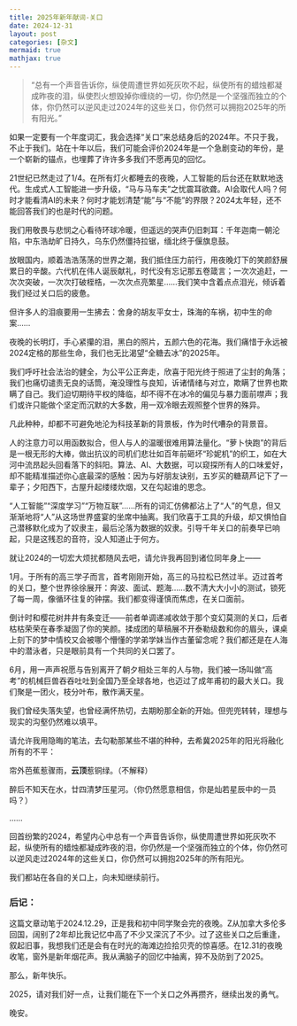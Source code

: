 ```yaml
---
title: 2025年新年献词-关口
date: 2024-12-31
layout: post
categories: [杂文]
mermaid: true 
mathjax: true
---
```


> “总有一个声音告诉你，纵使周遭世界如死灰吹不起，纵使所有的蜡烛都凝成昨夜的泪，纵使烈火想毁掉你缠绕的一切，你仍然是一个坚强而独立的个体，你仍然可以逆风走过2024年的这些关口，你仍然可以拥抱2025年的所有阳光。”

如果一定要有一个年度词汇，我会选择“关口”来总结身后的2024年。不只于我，不止于我们。站在十年以后，我们可能会评价2024年是一个急剧变动的年份，是一个崭新的锚点，也埋葬了许许多多我们不愿再见的回忆。

21世纪已然走过了1/4。在所有灯火都睡去的夜晚，人工智能的后台还在默默地迭代。生成式人工智能进一步升级，“马与马车夫”之忧震耳欲聋。AI会取代人吗？何时才能看清AI的未来？何时才能划清楚“能”与“不能”的界限？2024太年轻，还不能回答我们的也是时代的问题。

我们用敬畏与悲悯之心看待环球冷暖，但遥远的哭声仍旧刺耳：千年迦南一朝沦陷，中东浩劫旷日持久，乌东仍然僵持拉锯，缅北终于偃旗息鼓。

放眼国内，顺着浩浩荡荡的世界之潮，我们抵住压力前行，用夜晚灯下的笑颜舒展累日的辛酸。六代机在伟人诞辰献礼，时代没有忘记那五卷箴言；一次次追赶，一次次突破，一次次打破桎梏，一次次点亮繁星……我们笑中含着点点泪光，倾诉着我们经过关口后的疲惫。

但许多人的泪痕要用一生拂去：舍身的胡友平女士，珠海的车祸，初中生的命案……

夜晚的长明灯，手心紧攥的泪，黑白的照片，五颜六色的花海。我们痛惜于永远被2024定格的那些生命，我们也无比渴望“全糖去冰”的2025年。

我们呼吁社会法治的健全，为公平公正奔走，欣喜于阳光终于照进了尘封的角落；我们也痛切谴责无良的话筒，淹没理性与良知，诉诸情绪与对立，欺瞒了世界也欺瞒了自己。我们迫切期待平权的降临，却不得不在冰冷的偏见与暴力面前噤声；我们或许只能做个坚定而沉默的大多数，用一双冷眼去观照整个世界的殊异。

凡此种种，却都不可避免地沦为科技革新的背景板，作为时代嘈杂的背景音。

人的注意力可以用函数拟合，但人与人的温暖很难用算法量化。“萝卜快跑”的背后是一根无形的大棒，做出抗议的司机们悲壮如百年前砸坏“珍妮机”的织工，如在大河中流昂起头回看落下的斜阳。算法、AI、大数据，可以窥探所有人的口味爱好，却不能精准描述你心底最深的感触：因为与好朋友诀别，五岁买的糖葫芦记下了一辈子；夕阳西下，古屋升起缕缕炊烟，又在勾起谁的思念。

“人工智能”“深度学习”“万物互联”……所有的词汇仿佛都沾上了“人”的气息，但又渐渐地将“人”从这场世界盛宴的坐席中抽离。我们欣喜于工具的升级，却又惧怕自己潜移默化成为了奴隶主，最后沦落为数据的奴隶。引导千年关口的前奏早已响起，只是这残忍的音符，没人知道止于何方。

就让2024的一切宏大烦扰都随风去吧，请允许我再回到诸位同年身上——

1月。于所有的高三学子而言，首考刚刚开始，高三的马拉松已然过半。迈过首考的关口，整个世界徐徐展开：奔波、面试、题海……数不清大大小小的测试，锁死了每一周，像循环往复的钟摆。我们都变得谨慎而焦虑，在关口面前。

倒计时和樱花树井井有条变迁——前者单调递减收敛于那个变幻莫测的关口，后者枯枯荣荣在春季凝固了你的笑颜。揉成团的草稿展不开泰勒级数和你的眉头，课桌上刻下的梦中情校又会被哪个懵懂的学弟学妹当作古董留念呢？我们都还是在人海中的潜泳者，只是眼前具有一个共同的关口罢了。

6月，用一声声祝愿与告别离开了朝夕相处三年的人与物，我们被一场叫做“高考”的机械巨兽吞吞吐吐到全国乃至全球各地，也迈过了成年甫初的最大关口。我们聚是一团火，枝分叶布，散作满天星。

我们曾经失落失望，也曾经满怀热切，去期盼那全新的开始。但兜兜转转，理想与现实的沟壑仍然难以填平。

请允许我用隐晦的笔法，去勾勒那某些不堪的种种，去希冀2025年的阳光将融化所有的不平：

帘外芭蕉惹骤雨，**云顶**惹铜绿。（不解释）

醉后不知天在水，廿四清梦压星河。（你仍然愿意相信，你是灿若星辰中的一员吗？）

……

回首纷繁的2024，希望内心中总有一个声音告诉你，纵使周遭世界如死灰吹不起，纵使所有的蜡烛都凝成昨夜的泪，你仍然是一个坚强而独立的个体，你仍然可以逆风走过2024年的这些关口，你仍然可以拥抱2025年的所有阳光。

我们都站在各自的关口上，向未知继续前行。


### 后记：

这篇文章动笔于2024.12.29，正是我和初中同学聚会完的夜晚。Z从加拿大多伦多回国，阔别了2年却比我记忆中高了不少又深沉了不少。过了这些关口之后重逢，叙起旧事，我想我们还是会有在时光的海滩边捡拾贝壳的惊喜感。在12.31的夜晚收笔，窗外是新年烟花声。我从满脑子的回忆中抽离，猝不及防到了2025。

那么，新年快乐。

2025，请对我们好一点，让我们能在下一个关口之外再攒齐，继续出发的勇气。

晚安。